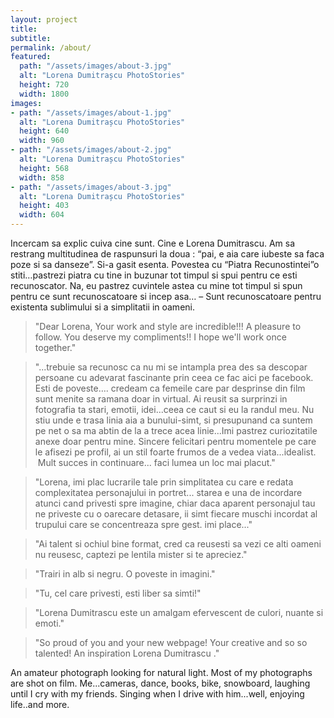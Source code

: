 ```yaml
---
layout: project
title:
subtitle:
permalink: /about/
featured:
  path: "/assets/images/about-3.jpg"
  alt: "Lorena Dumitrașcu PhotoStories"
  height: 720
  width: 1800
images:
- path: "/assets/images/about-1.jpg"
  alt: "Lorena Dumitrașcu PhotoStories"
  height: 640
  width: 960
- path: "/assets/images/about-2.jpg"
  alt: "Lorena Dumitrașcu PhotoStories"
  height: 568
  width: 858
- path: "/assets/images/about-3.jpg"
  alt: "Lorena Dumitrașcu PhotoStories"
  height: 403
  width: 604
---
```


Incercam sa explic cuiva cine sunt. Cine e Lorena Dumitrascu. Am sa restrang multitudinea de raspunsuri la doua : “pai, e aia care iubeste sa faca poze si sa danseze”. Si-a gasit esenta.
Povestea cu “Piatra Recunostintei”o stiti…pastrezi piatra cu tine in buzunar tot timpul si spui pentru ce esti recunoscator. Na, eu pastrez cuvintele astea cu mine tot timpul si spun pentru ce sunt recunoscatoare si incep asa…
– Sunt recunoscatoare pentru existenta sublimului si a simplitatii in oameni.

>"Dear Lorena,
>Your work and style are incredible!!!
>A pleasure to follow. You deserve my compliments!! I hope we'll work once together."

>"...trebuie sa recunosc ca nu mi se intampla prea des sa descopar persoane cu adevarat fascinante prin ceea ce fac aici pe facebook. Esti de poveste…. credeam ca femeile care par desprinse din film sunt menite sa ramana doar in virtual. Ai reusit sa surprinzi in fotografia ta stari, emotii, idei...ceea ce caut si eu la randul meu. Nu stiu unde e trasa linia aia a bunului-simt, si presupunand ca suntem pe net o sa ma abtin de la a trece acea linie...Imi pastrez curiozitatile anexe doar pentru mine. Sincere felicitari pentru momentele pe care le afisezi pe profil, ai un stil foarte frumos de a vedea viata...idealist.  Mult succes in continuare... faci lumea un loc mai placut."

>"Lorena, imi plac lucrarile tale prin simplitatea cu care e redata complexitatea personajului in portret... starea e una de incordare atunci cand privesti spre imagine, chiar daca aparent personajul tau ne priveste cu o oarecare detasare, ii simt fiecare muschi incordat al trupului care se concentreaza spre gest. imi place..."

>"Ai talent si ochiul bine format, cred ca reusesti sa vezi ce alti oameni nu reusesc, captezi pe lentila mister si te apreciez."

>"Trairi in alb si negru. O poveste in imagini."

>"Tu, cel care privesti, esti liber sa simti!"

>"Lorena Dumitrascu este un amalgam efervescent de culori, nuante si emoti."

>"So proud of you and your new webpage! Your creative and so so talented! An inspiration Lorena Dumitrascu ."

An amateur photograph looking for natural light. Most of my photographs are shot on film.
Me...cameras, dance, books, bike, snowboard, laughing until I cry with my friends. Singing when I drive with him...well, enjoying life..and more.

